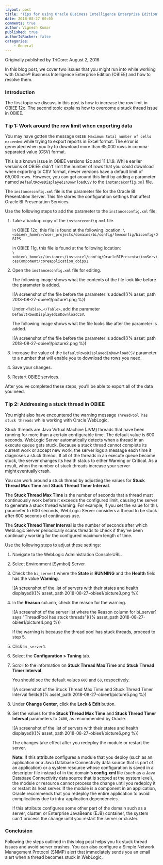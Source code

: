 ```yaml
---
layout: post
title: "Tips for using Oracle Business Intelligence Enterprise Edition"
date: 2018-08-27 00:00
comments: true
author: Vignesh Kumar
published: true
authorIsRacker: false
categories:
    - General
---
```


Originally published by TriCore: August 2, 2016

In this blog post, we cover two issues that you might run into while working
with Oracle&reg; Business Intelligence Enterprise Edition (OBIEE) and how to
resolve them.

<!-- more -->

### Introduction  

The first topic we discuss in this post is how to increase the row limit in
OBIEE 12c. The second topic explains how to overcome a stuck thread issue in
OBIEE.

### Tip 1: Work around the row limit when exporting data

You may have gotten the message `OBIEE Maximum total number of cells 
exceeded` while trying to export reports in Excel format. The error is
generated when you try to download more than 65,000 rows in comma-separated
value (CSV) format.

This is a known issue in OBIEE versions 12c and 11.1.1.9. While earlier
versions of OBIEE didn't limit the number of rows that you could
download when exporting to CSV format, newer versions have a default limit of
65,000 rows. However, you can get around this limit by adding a parameter named
`DefaultRowsDisplayedInDownloadCSV` to the `instanceconfig.xml` file.

The `instanceconfig.xml` file is the parameter file for the Oracle BI
Presentation Server. This file stores the configuration settings that affect
Oracle BI Presentation Services.

Use the following steps to add the parameter to the `instanceconfig.xml`
file:

1. Take a backup copy of the `instanceconfig.xml` file.

    In OBIEE 12c, this file is found at the following location:
    `\<obiee\_home\>/user_projects/domains/bi/config/fmwconfig/biconfig/OBIPS`

    In OBIEE 11g, this file is found at the following location:  
    `\<obiee\_home\>/instances/instance1/config/OracleBIPresentationServicesComponent/coreapplication_obips1`

2. Open the `instanceconfig.xml` file for editing.

    The following image shows what the contents of the file look like before
    the parameter is added.

    ![A screenshot of the file before the parameter is
    added]({% asset_path 2018-08-27-obiee1/picture1.png %})

    Under `<Table>…</Table>`, add the parameter
    `DefaultRowsDisplayedInDownloadCSV`.

    The following image shows what the file looks like after the parameter is
    added.

    ![A screenshot of the file before the parameter is
    added]({% asset_path 2018-08-27-obiee1/picture2.png %})

3. Increase the value of the `DefaultRowsDisplayedInDownloadCSV` parameter to
   a number that will enable you to download the rows you need.
4. Save your changes.
5. Restart OBIEE services.

After you've completed these steps, you'll be able to export all of the data
you need.

### Tip 2: Addressing a stuck thread in OBIEE

You might also have encountered the warning message `ThreadPool has stuck
threads` while working with Oracle WebLogic.

Stuck threads are Java Virtual Machine (JVM) threads that have been running
for more than a certain configurable time. The default value is 600 seconds.
WebLogic Server automatically detects when a thread in an execute queue gets
stuck. Because a stuck thread cannot complete its current work or accept new
work, the server logs a message each time it diagnoses a stuck thread. 
If all of the threads in an execute queue become stuck, the server changes its
health status to either Warning or Critical. As a result, when the number
of stuck threads increase your server might eventually crash.

You can work around a stuck thread by adjusting the values for **Stuck Thread
Max Time** and **Stuck Thread Timer Interval**.

The **Stuck Thread Max Time** is the number of seconds that a thread must
continuously work before it exceeds the configured limit, causing the
server to generate a stuck thread warning. For example, if you set the
value for this parameter to 600 seconds, WebLogic Server considers a thread
to be stuck after 600 seconds of continuous use.

The **Stuck Thread Timer Interval** is the number of seconds after which
WebLogic Server periodically scans threads to check if they've been
continually working for the configured maximum length of time.

Use the following steps to adjust these settings:

1. Navigate to the WebLogic Administration Console URL.
2. Select Environment [Symbol] Server.
3. Check the `bi_server1` where the **State** is **RUNNING** and the
   **Health** field has the value **Warning**.

    ![A screenshot of the list of servers with their states and health
    displayed]({% asset_path 2018-08-27-obiee1/picture3.png %})

4. In the **Reason** column, check the reason for the warning.

    ![A screenshot of the server list where the Reason column for bi_server1
    says "ThreadPool has stuck threads"]({% asset_path 2018-08-27-obiee1/picture4.png %})

    If the warning is because the thread pool has stuck threads,
    proceed to step 5.

5. Click `bi_server1`.

6. Select the **Configuration > Tuning** tab.
7. Scroll to the information on **Stuck Thread Max Time** and **Stuck Thread
   Timer Interval**.

    You should see the default values `600` and `60`, respectively.

    ![A screenshot of the Stuck Thread Max Time and Stuck Thread
    Timer Interval fields]({% asset_path 2018-08-27-obiee1/picture5.png %})

8. Under **Change Center**, click the **Lock & Edit** button.
9. Set the values for the **Stuck Thread Max Time** and **Stuck Thread
   Timer Interval** parameters to `2400`, as recommended by Oracle.

    ![A screenshot of the list of servers with their states and health
    displayed]({% asset_path 2018-08-27-obiee1/picture6.png %})

    The changes take effect after you redeploy the module or restart the
    server.

    **Note**: If this attribute configures a module that you deploy (such as an
    application or a Java Database Connectivity data source that is part of an
    application) or a system resource whose configuration is saved in a
    descriptor file instead of in the domain's **config.xml** file (such as a
    Java Database Connectivity data source that
    is scoped at the system level), the module or resource cannot process
    the change until you redeploy it or restart its host server. If the module
    is a component in an application, Oracle recommends that you redeploy the
    entire application to avoid complications due to intra-application
    dependencies.

    If this attribute configures some other part of the domain such as a
    server, cluster, or Enterprise JavaBeans (EJB) container, the system can't
    process the change until you restart the server or cluster.

### Conclusion

Following the steps outlined in this blog post helps you fix stuck thread
issues and avoid server crashes. You can also configure a Simple Network
Management Protocol (SNMP) alert that immediately sends you an email alert
when a thread becomes stuck in WebLogic.
